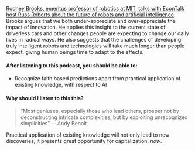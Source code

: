 [Rodney Brooks, emeritus professor of robotics at MIT, talks with EconTalk host Russ Roberts about the future of robots and artificial intelligence](http://www.econtalk.org/rodney-brooks-on-artificial-intelligence/). Brooks argues that we both under-appreciate and over-appreciate the impact of innovation. He applies this insight to the current state of driverless cars and other changes people are expecting to change our daily lives in radical ways. He also suggests that the challenges of developing truly intelligent robots and technologies will take much longer than people expect, giving human beings time to adapt to the effects.

#### After listening to this podcast, you should be able to:

* Recognize faith based predictions apart from practical application of existing knowledge, with respect to AI

#### Why should I listen to this this?

> “Most geniuses, especially those who lead others, prosper not by deconstructing intricate complexities, but by exploiting unrecognized simplicities”
> -- Andy Benoit

Practical application of existing knowledge will not only lead to new discoveries, it presents great opportunity for capitalization, _now_.
